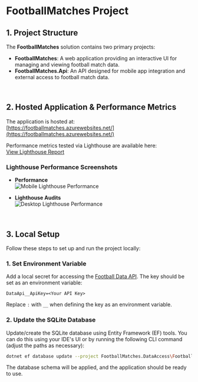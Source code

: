 # FootballMatches Project



## 1. Project Structure

The **FootballMatches** solution contains two primary projects:

- **FootballMatches**: A web application providing an interactive UI for managing and viewing football match data.
- **FootballMatches.Api**: An API designed for mobile app integration and external access to football match data.

<br>

## 2. Hosted Application & Performance Metrics

The application is hosted at:  
[https://footballmatches.azurewebsites.net/](https://footballmatches.azurewebsites.net/)

Performance metrics tested via Lighthouse are available here:  
[View Lighthouse Report](https://lighthouse-metrics.com/lighthouse/checks/226a6984-32d8-46b9-bd55-f95c1fc942b3)

### Lighthouse Performance Screenshots

- **Performance**  
![Mobile Lighthouse Performance](https://drive.google.com/uc?export=view&id=10Xna9Ch5fYKLFhjF03vR-Q12Bym2U91y)

- **Lighthouse Audits**  
![Desktop Lighthouse Performance](https://drive.google.com/uc?export=view&id=1fgpDEYpH8_3kd9_yBolW-hzgcnJRmvxl)

<br>

## 3. Local Setup

Follow these steps to set up and run the project locally:

### 1. Set Environment Variable
Add a local secret for accessing the [Football Data API](https://www.football-data.org/). The key should be set as an environment variable:

```plaintext
DataApi__ApiKey=<Your API Key>
```

Replace `:` with `__` when defining the key as an environment variable.

### 2. Update the SQLite Database
Update/create the SQLite database using Entity Framework (EF) tools. You can do this using your IDE's UI or by running the following CLI command (adjust the paths as necessary):

```bash
dotnet ef database update --project FootballMatches.DataAccess\FootballMatches.DataAccess.csproj --startup-project FootballMatches\FootballMatches.csproj --context FootballMatches.DataAccess.ApplicationDbContext --configuration Debug 20241124012547_Initial
```

The database schema will be applied, and the application should be ready to use.
